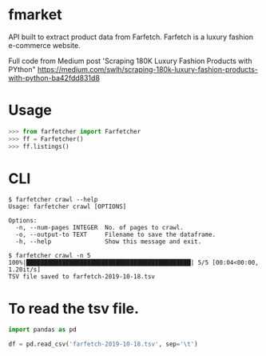 # fmarket
API built to extract product data from Farfetch. Farfetch is a luxury fashion e-commerce website.

Full code from Medium post 'Scraping 180K Luxury Fashion Products with PYthon"
https://medium.com/swlh/scraping-180k-luxury-fashion-products-with-python-ba42fdd831d8


# Usage

```python
>>> from farfetcher import Farfetcher
>>> ff = Farfetcher()
>>> ff.listings()
```

# CLI

```
$ farfetcher crawl --help
Usage: farfetcher crawl [OPTIONS]

Options:
  -n, --num-pages INTEGER  No. of pages to crawl.
  -o, --output-to TEXT     Filename to save the dataframe.
  -h, --help               Show this message and exit.

$ farfetcher crawl -n 5
100%|██████████████████████████████████████████████| 5/5 [00:04<00:00,  1.20it/s]
TSV file saved to farfetch-2019-10-18.tsv
```


# To read the tsv file.

```python
import pandas as pd

df = pd.read_csv('farfetch-2019-10-18.tsv', sep='\t')
```
